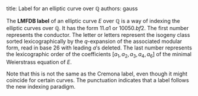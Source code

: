 title: Label for an elliptic curve over $\mathbb Q$
authors:
    gauss

The **LMFDB label** of an elliptic curve $E$ over $\mathbb{Q}$ is  a way of indexing the elliptic curves over $\mathbb Q.$ It has the form $11.a1$ or $10050.bf2.$ The first number represents the <a knowl="lmfdb/ec.q.conductor">conductor</a>. The letter or letters represent the <a knowl="lmfdb/ec.isogeny_class">isogeny class</a> sorted lexicographically by the $q$-expansion of the associated modular form, read in base $26$ with leading $a'$s deleted. The last number represents the lexicographic order of the coefficients $[a_1, a_2, a_3, a_4, a_6]$ of the <a knowl="lmfdb/ec.q.minimal_weierstrass_equation">minimal Weierstrass equation</a> of $E$. 


Note that this is not the same as the <a knowl="lmfdb/ec.q.cremona_label">Cremona label</a>, even though it might coincide for certain curves. The punctuation indicates that a label follows the new indexing paradigm.
